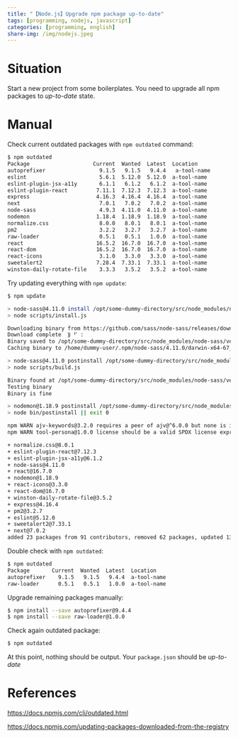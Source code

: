 ```yaml
---
title: "【Node.js】Upgrade npm package up-to-date"
tags: [programming, nodejs, javascript]
categories: [programming, english]
share-img: /img/nodejs.jpeg
---
```


# Situation

Start a new project from some boilerplates. You need to upgrade all npm packages to *up-to-date* state.

# Manual

Check current outdated packages with `npm outdated` command:

```bash
$ npm outdated
Package                    Current  Wanted  Latest  Location
autoprefixer                 9.1.5   9.1.5   9.4.4   a-tool-name
eslint                       5.6.1  5.12.0  5.12.0  a-tool-name
eslint-plugin-jsx-a11y       6.1.1   6.1.2   6.1.2  a-tool-name
eslint-plugin-react         7.11.1  7.12.3  7.12.3  a-tool-name
express                     4.16.3  4.16.4  4.16.4  a-tool-name
next                         7.0.1   7.0.2   7.0.2  a-tool-name
node-sass                    4.9.3  4.11.0  4.11.0  a-tool-name
nodemon                     1.18.4  1.18.9  1.18.9  a-tool-name
normalize.css                8.0.0   8.0.1   8.0.1  a-tool-name
pm2                          3.2.2   3.2.7   3.2.7  a-tool-name
raw-loader                   0.5.1   0.5.1   1.0.0  a-tool-name
react                       16.5.2  16.7.0  16.7.0  a-tool-name
react-dom                   16.5.2  16.7.0  16.7.0  a-tool-name
react-icons                  3.1.0   3.3.0   3.3.0  a-tool-name
sweetalert2                 7.28.4  7.33.1  7.33.1  a-tool-name
winston-daily-rotate-file    3.3.3   3.5.2   3.5.2  a-tool-name
```

Try updating everything with `npm update`:

```bash
$ npm update

> node-sass@4.11.0 install /opt/some-dummy-directory/src/node_modules/node-sass
> node scripts/install.js

Downloading binary from https://github.com/sass/node-sass/releases/download/v4.11.0/darwin-x64-67_binding.node
Download complete  ⸩ ⠋ :
Binary saved to /opt/some-dummy-directory/src/node_modules/node-sass/vendor/darwin-x64-67/binding.node
Caching binary to /home/dummy-user/.npm/node-sass/4.11.0/darwin-x64-67_binding.node

> node-sass@4.11.0 postinstall /opt/some-dummy-directory/src/node_modules/node-sass
> node scripts/build.js

Binary found at /opt/some-dummy-directory/src/node_modules/node-sass/vendor/darwin-x64-67/binding.node
Testing binary
Binary is fine

> nodemon@1.18.9 postinstall /opt/some-dummy-directory/src/node_modules/nodemon
> node bin/postinstall || exit 0

npm WARN ajv-keywords@3.2.0 requires a peer of ajv@^6.0.0 but none is installed. You must install peer dependencies yourself.
npm WARN tool-persona@1.0.0 license should be a valid SPDX license expression

+ normalize.css@8.0.1
+ eslint-plugin-react@7.12.3
+ eslint-plugin-jsx-a11y@6.1.2
+ node-sass@4.11.0
+ react@16.7.0
+ nodemon@1.18.9
+ react-icons@3.3.0
+ react-dom@16.7.0
+ winston-daily-rotate-file@3.5.2
+ express@4.16.4
+ pm2@3.2.7
+ eslint@5.12.0
+ sweetalert2@7.33.1
+ next@7.0.2
added 23 packages from 91 contributors, removed 62 packages, updated 131 packages, moved 15 packages and audited 14739 packages in 36.453s
```

Double check with `npm outdated`:

```bash
$ npm outdated
Package       Current  Wanted  Latest  Location
autoprefixer    9.1.5   9.1.5   9.4.4  a-tool-name
raw-loader      0.5.1   0.5.1   1.0.0  a-tool-name
```

Upgrade remaining packages manually:

```bash
$ npm install --save autoprefixer@9.4.4
$ npm install --save raw-loader@1.0.0
```

Check again outdated package:

```bash
$ npm outdated
```

At this point, nothing should be output. Your `package.json` should be *up-to-date*

# References

https://docs.npmjs.com/cli/outdated.html

https://docs.npmjs.com/updating-packages-downloaded-from-the-registry